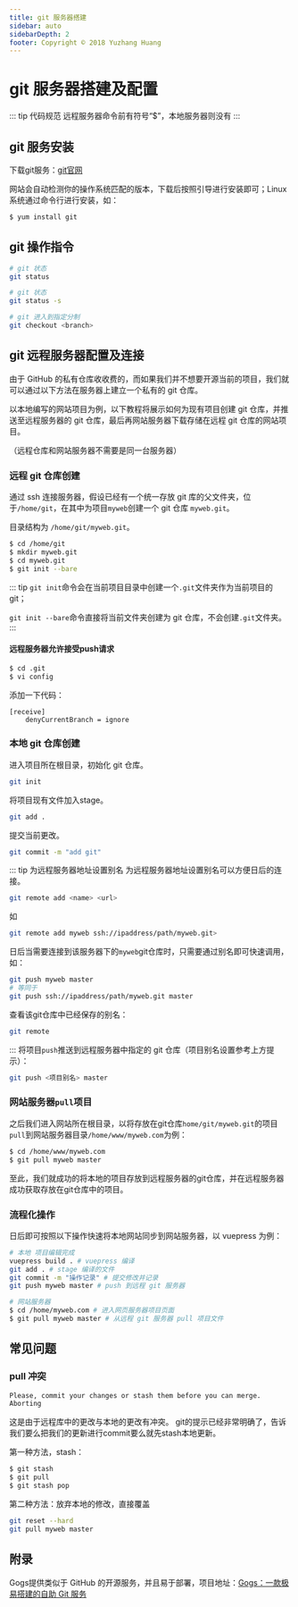 ```yaml
---
title: git 服务器搭建
sidebar: auto
sidebarDepth: 2
footer: Copyright © 2018 Yuzhang Huang
---
```

# git 服务器搭建及配置
::: tip 代码规范
远程服务器命令前有符号“$”，本地服务器则没有
:::
## git 服务安装
下载git服务：[git官网](https://git-scm.com/downloads)

网站会自动检测你的操作系统匹配的版本，下载后按照引导进行安装即可；Linux系统通过命令行进行安装，如：
``` bash
$ yum install git
```
## git 操作指令
``` bash
# git 状态
git status

# git 状态
git status -s

# git 进入到指定分制
git checkout <branch>
```
## git 远程服务器配置及连接
由于 GitHub 的私有仓库收收费的，而如果我们并不想要开源当前的项目，我们就可以通过以下方法在服务器上建立一个私有的 git 仓库。

以本地编写的网站项目为例，以下教程将展示如何为现有项目创建 git 仓库，并推送至远程服务器的 git 仓库，最后再网站服务器下载存储在远程 git 仓库的网站项目。

（远程仓库和网站服务器不需要是同一台服务器）
### 远程 git 仓库创建
通过 ssh 连接服务器，假设已经有一个统一存放 git 库的父文件夹，位于`/home/git`，在其中为项目`myweb`创建一个 git 仓库 `myweb.git`。

目录结构为 `/home/git/myweb.git`。
``` bash
$ cd /home/git
$ mkdir myweb.git
$ cd myweb.git
$ git init --bare
```
::: tip
`git init`命令会在当前项目目录中创建一个`.git`文件夹作为当前项目的 git；

`git init --bare`命令直接将当前文件夹创建为 git 仓库，不会创建`.git`文件夹。
:::
#### 远程服务器允许接受push请求
``` bash
$ cd .git
$ vi config
```
添加一下代码：
```
[receive]
	denyCurrentBranch = ignore
```
### 本地 git 仓库创建
进入项目所在根目录，初始化 git 仓库。
``` bash
git init
```
将项目现有文件加入stage。
``` bash
git add .
```
提交当前更改。
``` bash
git commit -m "add git"
```
::: tip 为远程服务器地址设置别名
为远程服务器地址设置别名可以方便日后的连接。
``` bash
git remote add <name> <url>
```
如
``` bash
git remote add myweb ssh://ipaddress/path/myweb.git>
```
日后当需要连接到该服务器下的`myweb`git仓库时，只需要通过别名即可快速调用，如：
``` bash
git push myweb master
# 等同于
git push ssh://ipaddress/path/myweb.git master
```
查看该git仓库中已经保存的别名：
``` bash
git remote
```
:::
将项目`push`推送到远程服务器中指定的 git 仓库（项目别名设置参考上方提示）：
``` bash
git push <项目别名> master
```
### 网站服务器`pull`项目
之后我们进入网站所在根目录，以将存放在git仓库`home/git/myweb.git`的项目`pull`到网站服务器目录`/home/www/myweb.com`为例：
``` bash
$ cd /home/www/myweb.com
$ git pull myweb master
```
至此，我们就成功的将本地的项目存放到远程服务器的git仓库，并在远程服务器成功获取存放在git仓库中的项目。
### 流程化操作
日后即可按照以下操作快速将本地网站同步到网站服务器，以 vuepress 为例：
``` bash
# 本地 项目编辑完成
vuepress build . # vuepress 编译
git add . # stage 编译的文件
git commit -m "操作记录" # 提交修改并记录
git push myweb master # push 到远程 git 服务器
```
``` bash
# 网站服务器
$ cd /home/myweb.com # 进入网页服务器项目页面
$ git pull myweb master # 从远程 git 服务器 pull 项目文件
```
## 常见问题
### pull 冲突
``` bash
Please, commit your changes or stash them before you can merge.  
Aborting
```
这是由于远程库中的更改与本地的更改有冲突。
git的提示已经非常明确了，告诉我们要么把我们的更新进行commit要么就先stash本地更新。

第一种方法，stash：
``` bash
$ git stash
$ git pull
$ git stash pop
```

第二种方法：放弃本地的修改，直接覆盖
``` bash
git reset --hard
git pull myweb master
```
 
## 附录
Gogs提供类似于 GitHub 的开源服务，并且易于部署，项目地址：[Gogs：一款极易搭建的自助 Git 服务](https://gogs.io/)
